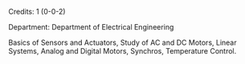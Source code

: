 Credits: 1 (0-0-2)

Department: Department of Electrical Engineering

Basics of Sensors and Actuators, Study of AC and DC Motors, Linear Systems, Analog and Digital Motors, Synchros, Temperature Control.